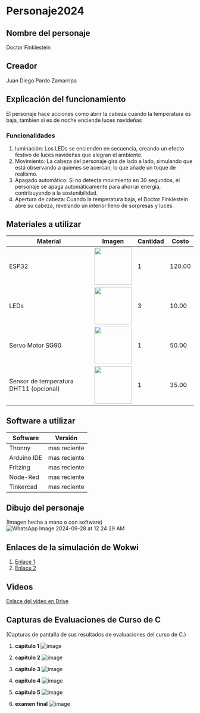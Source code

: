# Personaje2024
## Nombre del personaje
Doctor Finklestein

## Creador
Juan Diego Pardo Zamarripa

## Explicación del funcionamiento
El personaje hace acciones como abrir la cabeza cuando la temperatura es baja, tambien si es de noche enciende luces navideñas

### Funcionalidades
1. luminación: Los LEDs se encienden en secuencia, creando un efecto festivo de luces navideñas que alegran el ambiente.
2. Movimiento: La cabeza del personaje gira de lado a lado, simulando que está observando a quienes se acercan, lo que añade un toque de realismo.
2. Apagado automático: Si no detecta movimiento en 30 segundos, el personaje se apaga automáticamente para ahorrar energía, contribuyendo a la sostenibilidad.
4. Apertura de cabeza: Cuando la temperatura baja, el Doctor Finklestein abre su cabeza, revelando un interior lleno de sorpresas y luces.

## Materiales a utilizar
| Material         | Imagen                                                                                   | Cantidad | Costo  |
|------------------|------------------------------------------------------------------------------------------|----------|--------|
| ESP32            | <img src="https://github.com/user-attachments/assets/0d280367-493e-4f7c-a587-36e1f822116b" width="100"/> | 1        | 120.00 |
| LEDs             | <img src="https://th.bing.com/th/id/R.6dcf491a3089fc411c478bbaed336999?rik=4ubuZTZEXMRwTQ&riu=http%3a%2f%2fluckyretail.com%2fUploadfile%2f004876%2f004876-1.jpg&ehk=RkF1gfrrn87J28E2GH8Rqs7Eoi4jmixTizMIljwKJQQ%3d&risl=&pid=ImgRaw&r=0" width="100"/> | 3        | 10.00  |
| Servo Motor SG90 |<img src="https://bestarduino.com/upload/201902/06/201902061139001202.jpg" width="100"/>| 1        | 50.00  |
| Sensor de temperatura DHT11 (opcional) |<img src="https://http2.mlstatic.com/sensor-de-temperatura-y-humedad-dht11-cjumpers-arduino-pic-D_NQ_NP_638466-MLM29979046786_042019-F.jpg" width="100"/>| 1        | 35.00  |

## Software a utilizar
| Software     | Versión |
|--------------|---------|
| Thonny       | mas reciente   |
| Arduino IDE  |   mas reciente |
| Fritzing     |        mas reciente |
| Node-Red     |    mas reciente      |
| Tinkercad    |   mas reciente       |

## Dibujo del personaje
(Imagen hecha a mano o con software)
![WhatsApp Image 2024-09-28 at 12 24 29 AM](https://github.com/user-attachments/assets/a3687a7f-97c3-41cf-920d-f015ffebf9a6)


## Enlaces de la simulación de Wokwi
1. [Enlace 1](https://wokwi.com/projects/410236335057475585)
2. [Enlace 2](https://wokwi.com/projects/409399282083552257)

## Videos
[Enlace del vídeo en Drive](https://drive.google.com/drive/folders/1n7p81OHyUUFjczIvOxejZtV15el7jEZ2?usp=sharing)

## Capturas de Evaluaciones de Curso de C
(Capturas de pantalla de sus resultados de evaluaciones del curso de C.)
1. **capitulo 1**
![image](https://github.com/user-attachments/assets/f0cc8f68-d4c4-4a66-87fb-a740716eefcc)
2. **capitulo 2**
   ![image](https://github.com/user-attachments/assets/77fabbdf-f80c-4bfd-bb2e-33f5dac61cc9)

4. **capitulo 3**
   ![image](https://github.com/user-attachments/assets/dbee5075-5294-4cf8-831f-45af58238d9d)

6. **capitulo 4**
   ![image](https://github.com/user-attachments/assets/9177de9e-37c5-45b8-bad0-ceef79ca33a6)

8. **capitulo 5**
   ![image](https://github.com/user-attachments/assets/d30633d8-cc01-426b-b856-d04a33729587)
9. **examen final**
    ![image](https://github.com/user-attachments/assets/7740cf79-35c5-44ed-bd93-c323446f830f)



